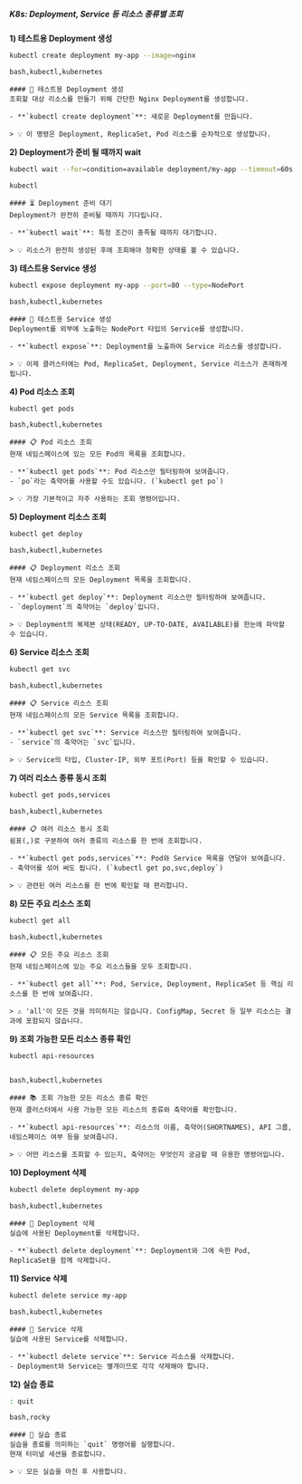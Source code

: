 ##### K8s: Deployment, Service 등 리소스 종류별 조회 #####

**1) 테스트용 Deployment 생성**
```bash
kubectl create deployment my-app --image=nginx
```
```tech
bash,kubectl,kubernetes
```
```desc
#### 🚀 테스트용 Deployment 생성
조회할 대상 리소스를 만들기 위해 간단한 Nginx Deployment를 생성합니다.

- **`kubectl create deployment`**: 새로운 Deployment를 만듭니다.

> 💡 이 명령은 Deployment, ReplicaSet, Pod 리소스를 순차적으로 생성합니다.
```

**2) Deployment가 준비 될 때까지 wait**
```bash
kubectl wait --for=condition=available deployment/my-app --timeout=60s
```
```tech
kubectl
```
```desc
#### ⏳ Deployment 준비 대기
Deployment가 완전히 준비될 때까지 기다립니다.

- **`kubectl wait`**: 특정 조건이 충족될 때까지 대기합니다.

> 💡 리소스가 완전히 생성된 후에 조회해야 정확한 상태를 볼 수 있습니다.
```

**3) 테스트용 Service 생성**
```bash
kubectl expose deployment my-app --port=80 --type=NodePort
```
```tech
bash,kubectl,kubernetes
```
```desc
#### 🔌 테스트용 Service 생성
Deployment를 외부에 노출하는 NodePort 타입의 Service를 생성합니다.

- **`kubectl expose`**: Deployment를 노출하여 Service 리소스를 생성합니다.

> 💡 이제 클러스터에는 Pod, ReplicaSet, Deployment, Service 리소스가 존재하게 됩니다.
```

**4) Pod 리소스 조회**
```bash
kubectl get pods
```
```tech
bash,kubectl,kubernetes
```
```desc
#### 📋 Pod 리소스 조회
현재 네임스페이스에 있는 모든 Pod의 목록을 조회합니다.

- **`kubectl get pods`**: Pod 리소스만 필터링하여 보여줍니다.
- `po`라는 축약어를 사용할 수도 있습니다. (`kubectl get po`)

> 💡 가장 기본적이고 자주 사용하는 조회 명령어입니다.
```

**5) Deployment 리소스 조회**
```bash
kubectl get deploy
```
```tech
bash,kubectl,kubernetes
```
```desc
#### 📋 Deployment 리소스 조회
현재 네임스페이스의 모든 Deployment 목록을 조회합니다.

- **`kubectl get deploy`**: Deployment 리소스만 필터링하여 보여줍니다.
- `deployment`의 축약어는 `deploy`입니다.

> 💡 Deployment의 복제본 상태(READY, UP-TO-DATE, AVAILABLE)를 한눈에 파악할 수 있습니다.
```

**6) Service 리소스 조회**
```bash
kubectl get svc
```
```tech
bash,kubectl,kubernetes
```
```desc
#### 📋 Service 리소스 조회
현재 네임스페이스의 모든 Service 목록을 조회합니다.

- **`kubectl get svc`**: Service 리소스만 필터링하여 보여줍니다.
- `service`의 축약어는 `svc`입니다.

> 💡 Service의 타입, Cluster-IP, 외부 포트(Port) 등을 확인할 수 있습니다.
```

**7) 여러 리소스 종류 동시 조회**
```bash
kubectl get pods,services
```
```tech
bash,kubectl,kubernetes
```
```desc
#### 📋 여러 리소스 동시 조회
쉼표(,)로 구분하여 여러 종류의 리소스를 한 번에 조회합니다.

- **`kubectl get pods,services`**: Pod와 Service 목록을 연달아 보여줍니다.
- 축약어를 섞어 써도 됩니다. (`kubectl get po,svc,deploy`)

> 💡 관련된 여러 리소스를 한 번에 확인할 때 편리합니다.
```

**8) 모든 주요 리소스 조회**
```bash
kubectl get all
```
```tech
bash,kubectl,kubernetes
```
```desc
#### 📋 모든 주요 리소스 조회
현재 네임스페이스에 있는 주요 리소스들을 모두 조회합니다.

- **`kubectl get all`**: Pod, Service, Deployment, ReplicaSet 등 핵심 리소스를 한 번에 보여줍니다.

> ⚠️ 'all'이 모든 것을 의미하지는 않습니다. ConfigMap, Secret 등 일부 리소스는 결과에 포함되지 않습니다.
```

**9) 조회 가능한 모든 리소스 종류 확인**
```bash
kubectl api-resources
```
```no-err-check
```
```tech
bash,kubectl,kubernetes
```
```desc
#### 📚 조회 가능한 모든 리소스 종류 확인
현재 클러스터에서 사용 가능한 모든 리소스의 종류와 축약어를 확인합니다.

- **`kubectl api-resources`**: 리소스의 이름, 축약어(SHORTNAMES), API 그룹, 네임스페이스 여부 등을 보여줍니다.

> 💡 어떤 리소스를 조회할 수 있는지, 축약어는 무엇인지 궁금할 때 유용한 명령어입니다.
```

**10) Deployment 삭제**
```bash
kubectl delete deployment my-app
```
```tech
bash,kubectl,kubernetes
```
```desc
#### 🧹 Deployment 삭제
실습에 사용된 Deployment를 삭제합니다.

- **`kubectl delete deployment`**: Deployment와 그에 속한 Pod, ReplicaSet을 함께 삭제합니다.
```

**11) Service 삭제**
```bash
kubectl delete service my-app
```
```tech
bash,kubectl,kubernetes
```
```desc
#### 🧹 Service 삭제
실습에 사용된 Service를 삭제합니다.

- **`kubectl delete service`**: Service 리소스를 삭제합니다.
- Deployment와 Service는 별개이므로 각각 삭제해야 합니다.
```

**12) 실습 종료**

```bash
: quit
```

```tech
bash,rocky
```

```desc
#### 👋 실습 종료
실습을 종료를 의미하는 `quit` 명령어를 실행합니다.
현재 터미널 세션을 종료합니다.

> 💡 모든 실습을 마친 후 사용합니다.
```